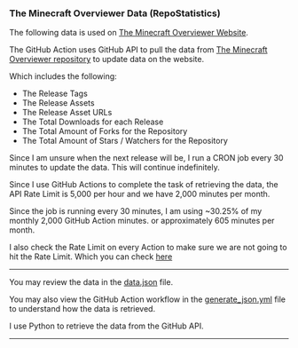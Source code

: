 ### The Minecraft Overviewer Data (RepoStatistics)

The following data is used on [The Minecraft Overviewer Website](https://overviewer.gregoryam.com).

The GitHub Action uses GitHub API to pull the data from [The Minecraft Overviewer repository](https://github.com/gregoryam-sp/the-minecraft-overviewer) to update data on the website.

Which includes the following:

- The Release Tags
- The Release Assets
- The Release Asset URLs
- The Total Downloads for each Release
- The Total Amount of Forks for the Repository
- The Total Amount of Stars / Watchers for the Repository

Since I am unsure when the next release will be, I run a CRON job every 30 minutes to update the data. This will continue indefinitely.

Since I use GitHub Actions to complete the task of retrieving the data, the API Rate Limit is 5,000 per hour and we have 2,000 minutes per month.

Since the job is running every 30 minutes, I am using ~30.25% of my monthly 2,000 GitHub Action minutes. or approximately 605 minutes per month.

I also check the Rate Limit on every Action to make sure we are not going to hit the Rate Limit. Which you can check [here](https://github.com/GregoryAM-SP/Overviewer-RepoStats/actions)

<hr>

You may review the data in the [data.json](https://github.com/GregoryAM-SP/Overviewer-RepoStats/blob/main/data.json) file.

You may also view the GitHub Action workflow in the [generate_json.yml](https://github.com/GregoryAM-SP/Overviewer-RepoStats/blob/main/.github/workflows/generate_json.yml) file to understand how the data is retrieved.

I use Python to retrieve the data from the GitHub API.

<hr>
